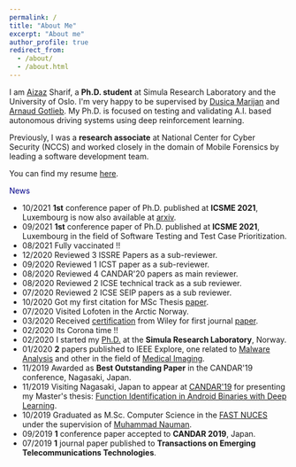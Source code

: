 ```yaml
---
permalink: /
title: "About Me"
excerpt: "About me"
author_profile: true
redirect_from: 
  - /about/
  - /about.html
---
```



I am [Aizaz](https://www.simula.no/people/aizaz) Sharif, a __Ph.D. student__ at Simula Research Laboratory and the University of Oslo. I'm very happy to be supervised by [Dusica Marijan](https://www.simula.no/people/dusica) and [Arnaud Gotlieb](https://www.simula.no/people/arnaud). My Ph.D. is focused on testing and validating A.I. based autonomous driving systems using deep reinforcement learning.

Previously, I was a __research associate__ at National Center for Cyber Security (NCCS) and worked closely in the domain of Mobile Forensics by leading a software development team. 

You can find my resume [here](AizazSharifResume2020.pdf).

<span style="color:darkblue">News </span>

* 10/2021 __1st__ conference paper of Ph.D. published at __ICSME 2021__, Luxembourg is now also available at [arxiv](https://arxiv.org/abs/2110.07443). 
* 09/2021 __1st__ conference paper of Ph.D. published at __ICSME 2021__, Luxembourg in the field of Software Testing and Test Case Prioritization.
* 08/2021 Fully vaccinated !!
* 12/2020 Reviewed 3 ISSRE Papers as a sub-reviewer. 
* 09/2020 Reviewed 1 ICST paper as a sub-reviewer. 
* 08/2020 Reviewed 4 CANDAR'20 papers as main reviewer. 
* 08/2020 Reviewed 2 ICSE technical track as a sub reviewer. 
* 07/2020 Reviewed 2 ICSE SEIP papers as a sub reviewer. 
* 10/2020 Got my first citation for MSc Thesis [paper](https://ieeexplore.ieee.org/abstract/document/8958412/). 
* 07/2020 Visited Lofoten in the Arctic Norway. 
* 03/2020 Received [certification](https://drive.google.com/file/d/1l4Ej7W_CwnFqfzmiMu0wmU5UuNOyXbGv/view?usp=sharing) from Wiley for first journal [paper](https://onlinelibrary.wiley.com/doi/abs/10.1002/ett.3675). 
* 02/2020 Its Corona time !!
* 02/2020 I started my [Ph.D.](https://www.simula.no/people/aizaz) at the __Simula Research Laboratory__, Norway. 
* 01/2020 __2__ papers published to IEEE Explore, one related to [Malware Analysis](https://ieeexplore.ieee.org/abstract/document/8958412/) and other in the field of [Medical Imaging](https://ieeexplore.ieee.org/abstract/document/8994408).
* 11/2019 Awarded as __Best Outstanding Paper__ in the CANDAR'19 conference, Nagasaki, Japan.
* 11/2019 Visiting Nagasaki, Japan to appear at [CANDAR'19](https://is-candar.org/) for presenting my Master's thesis: [Function Identification in Android Binaries with Deep Learning](https://ieeexplore.ieee.org/abstract/document/8958412/).
* 10/2019 Graduated as M.Sc. Computer Science in the [FAST NUCES](https://www.nu.edu.pk/) under the supervision of [Muhammad Nauman](https://recluze.net/).
* 09/2019 __1__ conference paper accepted to __CANDAR 2019__, Japan.
* 07/2019 __1__ journal paper published to __Transactions on Emerging Telecommunications Technologies__.
